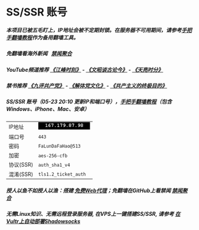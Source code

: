 # SS/SSR 账号 

##### 本项目已被五毛盯上，IP地址会被不定期封锁。在服务器不可用期间，请参考[手把手翻墙教程](https://github.com/gfw-breaker/guides/wiki)作为备用翻墙工具。

##### 免翻墙看海外新闻 &nbsp; [禁闻聚合](https://github.com/gfw-breaker/banned-news/blob/master/README.md?a01)

##### YouTube频道推荐  [《江峰时刻》](https://www.youtube.com/channel/UCa6ERCDt3GzkvLye32ar89w) - [《文昭谈古论今》](https://www.youtube.com/channel/UCtAIPjABiQD3qjlEl1T5VpA) - [《天亮时分》](https://www.youtube.com/channel/UCjvjNeHndz4PGs9JXhzdHqw)

##### 禁书推荐  [《九评共产党》](https://github.com/gfw-breaker/9ping.md) - [《解体党文化》](https://github.com/gfw-breaker/jtdwh.md) - [《共产主义的终极目的》](https://github.com/gfw-breaker/gczydzjmd.md)

##### SS/SSR 账号（05-23 20:10 更新IP和端口号），[手把手翻墙教程](https://github.com/gfw-breaker/guides/wiki)（包含 Windows、iPhone、Mac、安卓）
|||
|-|-|
|IP地址|<img src='resources/ip.png'/>|
|端口号|`443` |
|密码|`FaLunDaFaHao@513`|  
|加密|`aes-256-cfb`|
|协议(SSR) |`auth_sha1_v4`|  
|混淆(SSR) |`tls1.2_ticket_auth`|  

##### 授人以鱼不如授人以渔：搭建 [免费Web代理](https://github.com/no-gfw/heroku-node-proxy#--end--)；免翻墙在GitHub上看禁闻 [禁闻聚合](https://github.com/gfw-breaker/banned-news/blob/master/README.md?a01)

##### 无需Linux知识、无需远程登录服务器, 在VPS上一键搭建SS/SSR, 请参考 [在Vultr上自动部署Shadowsocks](https://gfw-breaker.win/vultr%e9%83%a8%e7%bd%b2ss/) 
